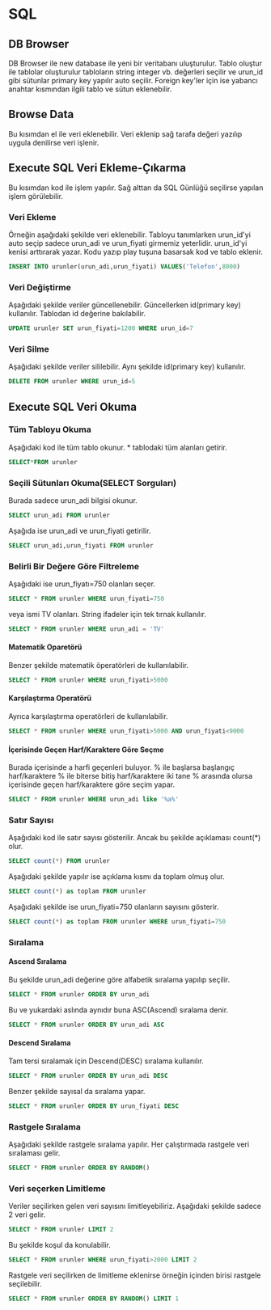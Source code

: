 # SQL
## DB Browser
DB Browser ile new database ile yeni bir veritabanı uluşturulur. Tablo oluştur ile tablolar oluşturulur tabloların string integer vb. değerleri seçilir ve urun_id gibi sütunlar primary key yapılır auto seçilir. Foreign key'ler için ise  yabancı anahtar kısmından ilgili tablo ve sütun eklenebilir.

## Browse Data
Bu kısımdan el ile veri eklenebilir. Veri eklenip sağ tarafa değeri yazılıp uygula denilirse veri işlenir.

## Execute SQL Veri Ekleme-Çıkarma
Bu kısımdan kod ile işlem yapılır. Sağ alttan da SQL Günlüğü seçilirse yapılan işlem görülebilir.
### Veri Ekleme
 Örneğin aşağıdaki şekilde veri eklenebilir. Tabloyu tanımlarken urun_id'yi auto seçip  sadece urun_adi ve urun_fiyati girmemiz yeterlidir. urun_id'yi kenisi arttırarak yazar. Kodu yazıp play tuşuna basarsak kod ve tablo eklenir.
```SQL
INSERT INTO urunler(urun_adi,urun_fiyati) VALUES('Telefon',8000)
```
### Veri Değiştirme
Aşağıdaki şekilde veriler güncellenebilir. Güncellerken id(primary key) kullanılır. Tablodan id değerine bakılabilir.
```SQL
UPDATE urunler SET urun_fiyati=1200 WHERE urun_id=7
```
### Veri Silme
Aşağıdaki şekilde veriler sililebilir. Aynı şekilde id(primary key) kullanılır.
```SQL
DELETE FROM urunler WHERE urun_id=5
```

## Execute SQL Veri Okuma
### Tüm Tabloyu Okuma
Aşağıdaki kod ile tüm tablo okunur. * tablodaki tüm alanları getirir.
```SQL
SELECT*FROM urunler
```
### Seçili Sütunları Okuma(SELECT Sorguları)
Burada sadece urun_adi bilgisi okunur.
```SQL
SELECT urun_adi FROM urunler
```
Aşağıda ise urun_adi ve urun_fiyati getirilir.
```SQL
SELECT urun_adi,urun_fiyati FROM urunler
```
### Belirli Bir Değere Göre Filtreleme
Aşağıdaki ise urun_fiyatı=750 olanları seçer.
```SQL
SELECT * FROM urunler WHERE urun_fiyati=750
```
veya ismi TV olanları. String ifadeler için tek tırnak kullanılır.
```SQL
SELECT * FROM urunler WHERE urun_adi = 'TV'
```
#### Matematik Oparetörü
Benzer şekilde matematik öperatörleri de kullanılabilir.
```SQL
SELECT * FROM urunler WHERE urun_fiyati>5000
```
#### Karşılaştırma Operatörü
Ayrıca karşılaştırma operatörleri de kullanılabilir.
```SQL
SELECT * FROM urunler WHERE urun_fiyati>5000 AND urun_fiyati<9000
```
#### İçerisinde Geçen Harf/Karaktere Göre Seçme
Burada içerisinde a harfi geçenleri buluyor. % ile başlarsa başlangıç harf/karaktere % ile biterse bitiş harf/karaktere iki tane % arasında olursa içerisinde geçen harf/karaktere göre seçim yapar.
```SQL
SELECT * FROM urunler WHERE urun_adi like '%a%'
```

### Satır Sayısı
Aşağıdaki kod ile satır sayısı gösterilir. Ancak bu şekilde açıklaması count(*) olur.
```SQL
SELECT count(*) FROM urunler
```
Aşağıdaki şekilde yapılır ise açıklama kısmı da toplam olmuş olur.
```SQL
SELECT count(*) as toplam FROM urunler
```
Aşağıdaki şekilde ise urun_fiyati=750 olanların sayısını gösterir.
```SQL
SELECT count(*) as toplam FROM urunler WHERE urun_fiyati=750
```
### Sıralama
#### Ascend Sıralama
Bu şekilde urun_adi değerine göre alfabetik sıralama yapılıp seçilir. 
```SQL
SELECT * FROM urunler ORDER BY urun_adi
```
Bu ve yukardaki aslında aynıdır buna ASC(Ascend) sıralama denir.
```SQL
SELECT * FROM urunler ORDER BY urun_adi ASC
```
#### Descend Sıralama
Tam tersi sıralamak için Descend(DESC) sıralama kullanılır.
```SQL
SELECT * FROM urunler ORDER BY urun_adi DESC
```
Benzer şekilde sayısal da sıralama yapar.
```SQL
SELECT * FROM urunler ORDER BY urun_fiyati DESC
```
### Rastgele Sıralama
Aşağıdaki şekilde rastgele sıralama yapılır. Her çalıştırmada rastgele veri sıralaması gelir.
```SQL
SELECT * FROM urunler ORDER BY RANDOM()
```

### Veri seçerken Limitleme
Veriler seçilirken gelen veri sayısını limitleyebiliriz. Aşağıdaki şekilde sadece 2 veri gelir.
```SQL
SELECT * FROM urunler LIMIT 2
```
Bu şekilde koşul da konulabilir.
```SQL
SELECT * FROM urunler WHERE urun_fiyati>2000 LIMIT 2
```
Rastgele veri seçilirken de limitleme eklenirse örneğin içinden birisi rastgele seçilebilir.
```SQL
SELECT * FROM urunler ORDER BY RANDOM() LIMIT 1
```










